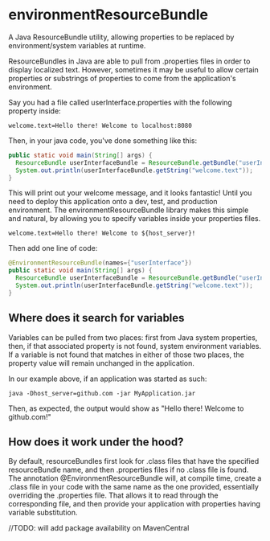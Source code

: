 # environmentResourceBundle
A Java ResourceBundle utility, allowing properties to be replaced by environment/system variables at runtime.

ResourceBundles in Java are able to pull from .properties files in order to display localized text. However, sometimes it may be useful
to allow certain properties or substrings of properties to come from the application's environment.

Say you had a file called userInterface.properties with the following property inside:
```
welcome.text=Hello there! Welcome to localhost:8080
```

Then, in your java code, you've done something like this:
```java
public static void main(String[] args) {
  ResourceBundle userInterfaceBundle = ResourceBundle.getBundle("userInterface");
  System.out.println(userInterfaceBundle.getString("welcome.text"));
}
```

This will print out your welcome message, and it looks fantastic! Until you need to deploy this application onto a dev, test, and 
production environment. The environmentResourceBundle library makes this simple and natural, by allowing you to specify variables
inside your properties files.
```
welcome.text=Hello there! Welcome to ${host_server}!
```
Then add one line of code:
```java
@EnvironmentResourceBundle(names={"userInterface"})
public static void main(String[] args) {
  ResourceBundle userInterfaceBundle = ResourceBundle.getBundle("userInterface");
  System.out.println(userInterfaceBundle.getString("welcome.text"));
}
```

## Where does it search for variables
Variables can be pulled from two places: first from Java system properties, then, if that associated property is not found, system
environment variables. If a variable is not found that matches in either of those two places, the property value will remain unchanged
in the application. 

In our example above, if an application was started as such:

```
java -Dhost_server=github.com -jar MyApplication.jar
```
Then, as expected, the output would show as "Hello there! Welcome to github.com!"

## How does it work under the hood? 
By default, resourceBundles first look for .class files that have the specified resourceBundle name, and then .properties files
if no .class file is found. The annotation @EnvironmentResourceBundle will, at compile time, create a .class file in your 
code with the same name as the one provided, essentially overriding the .properties file. That allows it to read through the corresponding
file, and then provide your application with properties having variable substitution. 

//TODO: will add package availability on MavenCentral
